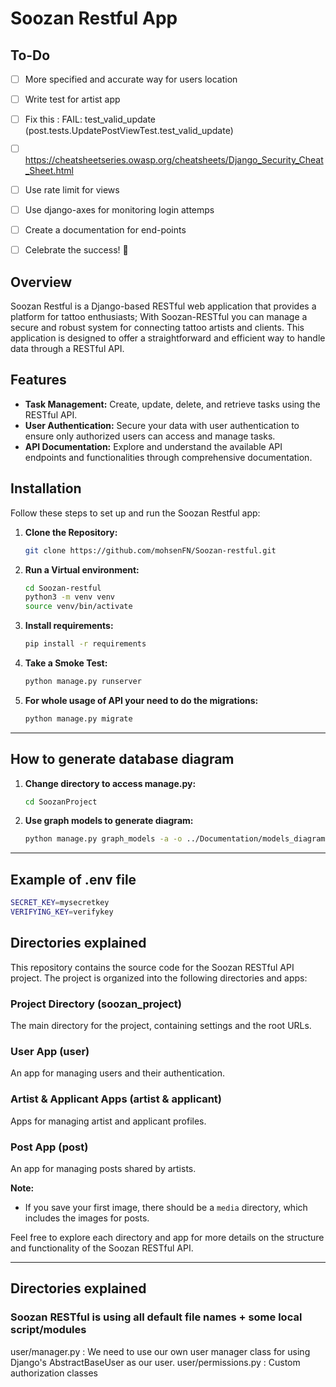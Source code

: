 # Soozan Restful App

## To-Do
- [ ] More specified and accurate way for users location 
- [ ] Write test for artist app 
- [ ] Fix this : FAIL: test_valid_update (post.tests.UpdatePostViewTest.test_valid_update)
- [ ] https://cheatsheetseries.owasp.org/cheatsheets/Django_Security_Cheat_Sheet.html
- [ ] Use rate limit for views
- [ ] Use django-axes for monitoring login attemps
- [ ] Create a documentation for end-points
- [ ] Celebrate the success! 🎉



## Overview

Soozan Restful is a Django-based RESTful web application that provides a platform for tattoo enthusiasts; With Soozan-RESTful you can manage a secure and robust system for connecting tattoo artists and clients. This application is designed to offer a straightforward and efficient way to handle data through a RESTful API.

## Features

- **Task Management:** Create, update, delete, and retrieve tasks using the RESTful API.
- **User Authentication:** Secure your data with user authentication to ensure only authorized users can access and manage tasks.
- **API Documentation:** Explore and understand the available API endpoints and functionalities through comprehensive documentation.

## Installation

Follow these steps to set up and run the Soozan Restful app:

1. **Clone the Repository:**
   ```bash
   git clone https://github.com/mohsenFN/Soozan-restful.git
   ```

2. **Run a Virtual environment:**
   ```bash
   cd Soozan-restful
   python3 -m venv venv
   source venv/bin/activate
   ```

3. **Install requirements:**
   ```bash
   pip install -r requirements
   ```

4. **Take a Smoke Test:**
   ```bash
   python manage.py runserver
   ```

4. **For whole usage of API your need to do the migrations:**
   ```bash
   python manage.py migrate
   ```

---

## How to generate database diagram

1. **Change directory to access manage.py:**
   ```bash
   cd SoozanProject
   ```

2. **Use graph models to generate diagram:**
   ```bash
   python manage.py graph_models -a -o ../Documentation/models_diagram.pdf
   ```

---

## Example of .env file
   ```bash
   SECRET_KEY=mysecretkey
   VERIFYING_KEY=verifykey
   ```

## Directories explained 

This repository contains the source code for the Soozan RESTful API project. The project is organized into the following directories and apps:

### Project Directory (soozan_project)

The main directory for the project, containing settings and the root URLs.

### User App (user)

An app for managing users and their authentication.

### Artist & Applicant Apps (artist & applicant)

Apps for managing artist and applicant profiles.

### Post App (post)

An app for managing posts shared by artists.

**Note:**
- If you save your first image, there should be a `media` directory, which includes the images for posts.

Feel free to explore each directory and app for more details on the structure and functionality of the Soozan RESTful API.

---

## Directories explained 

### Soozan RESTful is using all default file names + some local script/modules

user/manager.py : We need to use our own user manager class for using Django's AbstractBaseUser as our user.
user/permissions.py : Custom authorization classes
